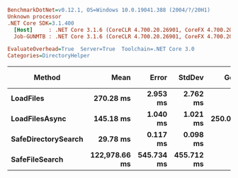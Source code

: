 ``` ini

BenchmarkDotNet=v0.12.1, OS=Windows 10.0.19041.388 (2004/?/20H1)
Unknown processor
.NET Core SDK=3.1.400
  [Host]     : .NET Core 3.1.6 (CoreCLR 4.700.20.26901, CoreFX 4.700.20.31603), X64 RyuJIT
  Job-GUNMTB : .NET Core 3.1.6 (CoreCLR 4.700.20.26901, CoreFX 4.700.20.31603), X64 RyuJIT

EvaluateOverhead=True  Server=True  Toolchain=.NET Core 3.0  
Categories=DirectoryHelper  

```
|              Method |          Mean |      Error |     StdDev |    Gen 0 | Gen 1 | Gen 2 |  Allocated |
|-------------------- |--------------:|-----------:|-----------:|---------:|------:|------:|-----------:|
|           **LoadFiles** |     **270.28 ms** |   **2.953 ms** |   **2.762 ms** |        **-** |     **-** |     **-** |  **4493000 B** |
|      **LoadFilesAsync** |     **145.18 ms** |   **1.040 ms** |   **1.021 ms** | **250.0000** |     **-** |     **-** |  **3983804 B** |
| **SafeDirectorySearch** |      **29.78 ms** |   **0.117 ms** |   **0.098 ms** |        **-** |     **-** |     **-** |      **760 B** |
|      **SafeFileSearch** | **122,978.66 ms** | **545.734 ms** | **455.712 ms** |        **-** |     **-** |     **-** | **49825232 B** |
